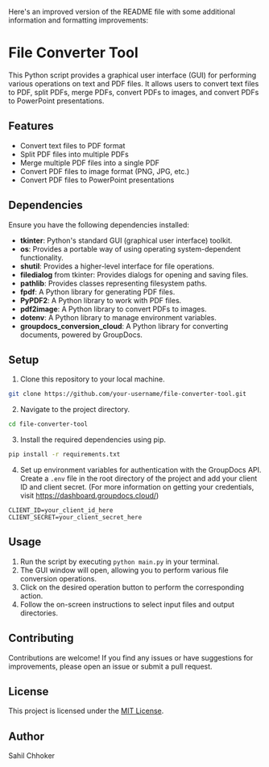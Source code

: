 Here's an improved version of the README file with some additional information and formatting improvements:

# File Converter Tool

This Python script provides a graphical user interface (GUI) for performing various operations on text and PDF files. It allows users to convert text files to PDF, split PDFs, merge PDFs, convert PDFs to images, and convert PDFs to PowerPoint presentations.

## Features

- Convert text files to PDF format
- Split PDF files into multiple PDFs
- Merge multiple PDF files into a single PDF
- Convert PDF files to image format (PNG, JPG, etc.)
- Convert PDF files to PowerPoint presentations

## Dependencies

Ensure you have the following dependencies installed:

- **tkinter**: Python's standard GUI (graphical user interface) toolkit.
- **os**: Provides a portable way of using operating system-dependent functionality.
- **shutil**: Provides a higher-level interface for file operations.
- **filedialog** from tkinter: Provides dialogs for opening and saving files.
- **pathlib**: Provides classes representing filesystem paths.
- **fpdf**: A Python library for generating PDF files.
- **PyPDF2**: A Python library to work with PDF files.
- **pdf2image**: A Python library to convert PDFs to images.
- **dotenv**: A Python library to manage environment variables.
- **groupdocs_conversion_cloud**: A Python library for converting documents, powered by GroupDocs.

## Setup

1. Clone this repository to your local machine.

```bash
git clone https://github.com/your-username/file-converter-tool.git
```

2. Navigate to the project directory.

```bash
cd file-converter-tool
```

3. Install the required dependencies using pip.

```bash
pip install -r requirements.txt
```

4. Set up environment variables for authentication with the GroupDocs API. Create a `.env` file in the root directory of the project and add your client ID and client secret. (For more information on getting your credentials, visit https://dashboard.groupdocs.cloud/)

```
CLIENT_ID=your_client_id_here
CLIENT_SECRET=your_client_secret_here
```

## Usage

1. Run the script by executing `python main.py` in your terminal.
2. The GUI window will open, allowing you to perform various file conversion operations.
3. Click on the desired operation button to perform the corresponding action.
4. Follow the on-screen instructions to select input files and output directories.

## Contributing

Contributions are welcome! If you find any issues or have suggestions for improvements, please open an issue or submit a pull request.

## License

This project is licensed under the [MIT License](LICENSE).

## Author

Sahil Chhoker

